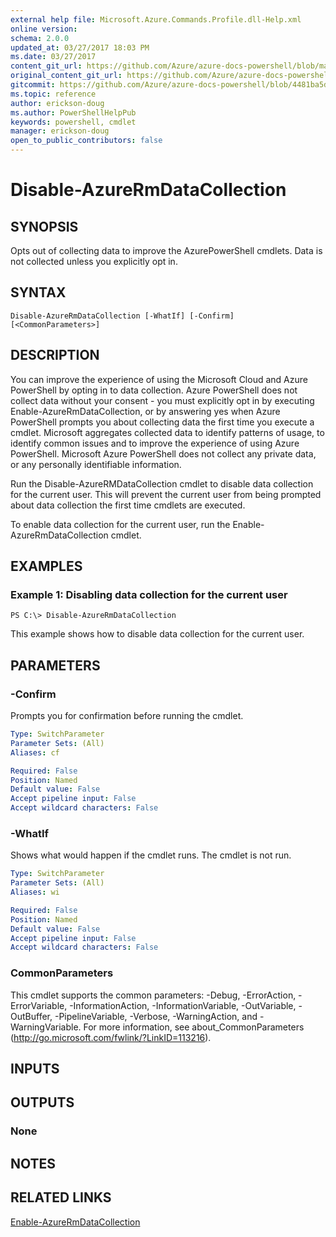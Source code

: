 ```yaml
---
external help file: Microsoft.Azure.Commands.Profile.dll-Help.xml
online version:
schema: 2.0.0
updated_at: 03/27/2017 18:03 PM
ms.date: 03/27/2017
content_git_url: https://github.com/Azure/azure-docs-powershell/blob/master/azureps-cmdlets-docs/ServiceManagement/AzureRM.Profile/v2.7.0/Disable-AzureRmDataCollection.md
original_content_git_url: https://github.com/Azure/azure-docs-powershell/blob/master/azureps-cmdlets-docs/ServiceManagement/AzureRM.Profile/v2.7.0/Disable-AzureRmDataCollection.md
gitcommit: https://github.com/Azure/azure-docs-powershell/blob/4481ba5d382a258a76528a60b3c1580b75fdff10
ms.topic: reference
author: erickson-doug
ms.author: PowerShellHelpPub
keywords: powershell, cmdlet
manager: erickson-doug
open_to_public_contributors: false
---
```


# Disable-AzureRmDataCollection

## SYNOPSIS
Opts out of collecting data to improve the AzurePowerShell cmdlets. 
Data is not collected unless you explicitly opt in.

## SYNTAX

```
Disable-AzureRmDataCollection [-WhatIf] [-Confirm] [<CommonParameters>]
```

## DESCRIPTION
You can improve the experience of using the Microsoft Cloud and Azure PowerShell by opting in to data collection.
Azure PowerShell does not collect data without your consent - you must explicitly opt in by executing Enable-AzureRmDataCollection, or by answering yes when Azure PowerShell prompts you about collecting data the first time you execute a cmdlet.
Microsoft aggregates collected data to identify patterns of usage, to identify common issues and to improve the experience of using Azure PowerShell.
Microsoft Azure PowerShell does not collect any private data, or any personally identifiable information.

Run the Disable-AzureRMDataCollection cmdlet to disable data collection for the current user.
This will prevent the current user from being prompted about data collection the first time cmdlets are executed.

To enable data collection for the current user, run the Enable-AzureRmDataCollection cmdlet.

## EXAMPLES

### Example 1: Disabling data collection for the current user
```
PS C:\> Disable-AzureRmDataCollection
```

This example shows how to disable data collection for the current user. 

## PARAMETERS

### -Confirm
Prompts you for confirmation before running the cmdlet.

```yaml
Type: SwitchParameter
Parameter Sets: (All)
Aliases: cf

Required: False
Position: Named
Default value: False
Accept pipeline input: False
Accept wildcard characters: False
```

### -WhatIf
Shows what would happen if the cmdlet runs. The cmdlet is not run.

```yaml
Type: SwitchParameter
Parameter Sets: (All)
Aliases: wi

Required: False
Position: Named
Default value: False
Accept pipeline input: False
Accept wildcard characters: False
```

### CommonParameters
This cmdlet supports the common parameters: -Debug, -ErrorAction, -ErrorVariable, -InformationAction, -InformationVariable, -OutVariable, -OutBuffer, -PipelineVariable, -Verbose, -WarningAction, and -WarningVariable. For more information, see about_CommonParameters (http://go.microsoft.com/fwlink/?LinkID=113216).

## INPUTS

## OUTPUTS

### None

## NOTES

## RELATED LINKS

[Enable-AzureRmDataCollection]()

